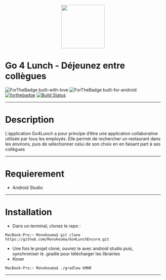 <p align=center> 
  <img src="https://firebasestorage.googleapis.com/v0/b/go4lunch-89f10.appspot.com/o/lunch-box.png?alt=media&token=a5ae7552-9c2b-4ac1-adeb-e2b2fcc020eb" width="140" height="140">
</p>

# Go 4 Lunch - Déjeunez entre collègues

![ForTheBadge built-with-love](http://ForTheBadge.com/images/badges/built-with-love.svg) ![ForTheBadge built-for-android](https://forthebadge.com/images/badges/built-for-android.svg) [![forthebadge](https://forthebadge.com/images/badges/made-with-kotlin.svg)](https://forthebadge.com)
[![Build Status](https://app.bitrise.io/app/693e21d9-2db2-4411-a43b-18f2c9694875/status.svg?token=ME7KhxUkQ_q0Y6nWRvbAgg&branch=main)](https://app.bitrise.io/app/693e21d9-2db2-4411-a43b-18f2c9694875)
***

# Description

L’application Go4Lunch a pour principe d’être une application
collaborative utilisée par tous les employés. Elle permet de rechercher un
restaurant dans les environs, puis de sélectionner celui de son choix en en
faisant part à ses collègues
***

# Requierement

- Android Studio
***

# Installation

- Dans un terminal, clonez le repo : 
```console
MacBook-Pro:~ Monokouma$ git clone https://github.com/Monokouma/Go4LunchEncore.git
```
- Une fois le projet cloné, ouvrez le avec android studio puis, synchroniser le .gradle pour télécharger les librairies
- Kover
```console
MacBook-Pro:~ Monokouma$ ./gradlew kMHR
```
***

